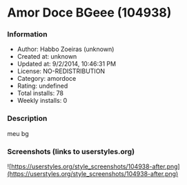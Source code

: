 # Amor Doce BGeee (104938)

### Information
- Author: Habbo Zoeiras (unknown)
- Created at: unknown
- Updated at: 9/2/2014, 10:46:31 PM
- License: NO-REDISTRIBUTION
- Category: amordoce
- Rating: undefined
- Total installs: 78
- Weekly installs: 0


### Description
meu bg


### Screenshots (links to userstyles.org)
![https://userstyles.org/style_screenshots/104938-after.png](https://userstyles.org/style_screenshots/104938-after.png)


